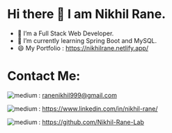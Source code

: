 # Hi there 👋 I am Nikhil Rane.

<!--
**Nikhil-Rane-Lab/Nikhil-Rane-Lab** is a ✨ _special_ ✨ repository because its `README.md` (this file) appears on your GitHub profile.
-->

- 🔭 I’m a Full Stack Web Developer.
- 🌱 I’m currently learning Spring Boot and MySQL.
- 😄 My Portfolio : https://nikhilrane.netlify.app/

# Contact Me:

<img align="left" alt="medium" src="https://img.shields.io/badge/Gmail-D14836?style=for-the-badge&logo=gmail&logoColor=white" /> : ranenikhil999@gmail.com

<img align="left" alt="medium" src="https://img.shields.io/badge/LinkedIn-0077B5?style=for-the-badge&logo=linkedin&logoColor=white" /> : https://www.linkedin.com/in/nikhil-rane/

<img align="left" alt="medium" src="https://img.shields.io/badge/GitHub-100000?style=for-the-badge&logo=github&logoColor=white" /> : https://github.com/Nikhil-Rane-Lab









